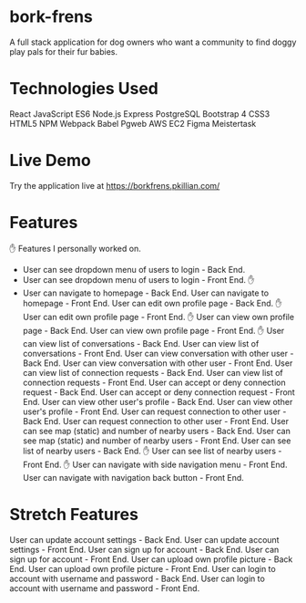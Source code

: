 # bork-frens
A full stack application for dog owners who want a community to find doggy play pals for their fur babies.

# Technologies Used
React
JavaScript ES6
Node.js
Express
PostgreSQL
Bootstrap 4
CSS3
HTML5
NPM
Webpack
Babel
Pgweb
AWS EC2
Figma
Meistertask

# Live Demo
Try the application live at https://borkfrens.pkillian.com/

# Features
✋ Features I personally worked on.
- User can see dropdown menu of users to login - Back End.
- User can see dropdown menu of users to login - Front End. ✋
- User can navigate to homepage - Back End.
User can navigate to homepage - Front End.
User can edit own profile page - Back End. ✋
User can edit own profile page - Front End. ✋
User can view own profile page - Back End. 
User can view own profile page - Front End. ✋
User can view list of conversations - Back End.
User can view list of conversations - Front End.
User can view conversation with other user - Back End.
User can view conversation with other user - Front End.
User can view list of connection requests - Back End. 
User can view list of connection requests - Front End. 
User can accept or deny connection request - Back End.
User can accept or deny connection request - Front End. 
User can view other user's profile - Back End. 
User can view other user's profile - Front End. 
User can request connection to other user - Back End. 
User can request connection to other user - Front End. 
User can see map (static) and number of nearby users - Back End. 
User can see map (static) and number of nearby users - Front End. 
User can see list of nearby users - Back End. ✋
User can see list of nearby users - Front End. ✋
User can navigate with side navigation menu - Front End.
User can navigate with navigation back button - Front End. 

# Stretch Features
User can update account settings - Back End.
User can update account settings - Front End.
User can sign up for account - Back End.
User can sign up for account - Front End.
User can upload own profile picture - Back End.
User can upload own profile picture - Front End.
User can login to account with username and password - Back End.
User can login to account with username and password - Front End.
